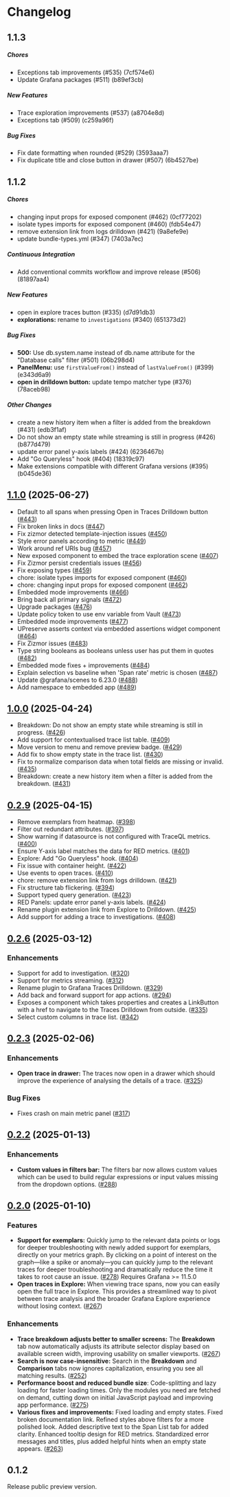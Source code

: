 # Changelog

## 1.1.3

##### Chores

*  Exceptions tab improvements (#535) (7cf574e6)
*  Update Grafana packages (#511) (b89ef3cb)

##### New Features

*  Trace exploration improvements (#537) (a8704e8d)
*  Exceptions tab (#509) (c259a96f)

##### Bug Fixes

*  Fix date formatting when rounded (#529) (3593aaa7)
*  Fix duplicate title and close button in drawer (#507) (6b4527be)


## 1.1.2

##### Chores

*  changing input props for exposed component (#462) (0cf77202)
*  isolate types imports for exposed component (#460) (fdb54e47)
*  remove extension link from logs drilldown (#421) (9a8efe9e)
*  update bundle-types.yml (#347) (7403a7ec)

##### Continuous Integration

*  Add conventional commits workflow and improve release (#506) (81897aa4)

##### New Features

*  open in explore traces button (#335) (d7d91db3)
* **explorations:**  rename to `investigations` (#340) (651373d2)

##### Bug Fixes

* **500:**  Use db.system.name instead of db.name attribute for the "Database calls" filter (#501) (06b298d4)
* **PanelMenu:**  use `firstValueFrom()` instead of `lastValueFrom()` (#399) (e343d6a9)
* **open in drilldown button:**  update tempo matcher type (#376) (78aceb98)

##### Other Changes

*  create a new history item when a filter is added from the breakdown (#431) (edb3f1af)
*  Do not show an empty state while streaming is still in progress (#426) (b877d479)
*  update error panel y-axis labels (#424) (6236467b)
*  Add "Go Queryless" hook (#404) (18319c97)
*  Make extensions compatible with different Grafana versions (#395) (b045de36)


## [1.1.0](https://github.com/grafana/traces-drilldown/compare/v1.0.0...v1.1.0) (2025-06-27)

* Default to all spans when pressing Open in Traces Drilldown button ([#443](https://github.com/grafana/traces-drilldown/pull/443))
* Fix broken links in docs ([#447](https://github.com/grafana/traces-drilldown/pull/447))
* Fix zizmor detected template-injection issues ([#450](https://github.com/grafana/traces-drilldown/pull/450))
* Style error panels according to metric ([#449](https://github.com/grafana/traces-drilldown/pull/449))
* Work around ref URIs bug ([#457](https://github.com/grafana/traces-drilldown/pull/457))
* New exposed component to embed the trace exploration scene ([#407](https://github.com/grafana/traces-drilldown/pull/407))
* Fix Zizmor persist credentials issues ([#456](https://github.com/grafana/traces-drilldown/pull/456))
* Fix exposing types ([#459](https://github.com/grafana/traces-drilldown/pull/459))
* chore: isolate types imports for exposed component ([#460](https://github.com/grafana/traces-drilldown/pull/460))
* chore: changing input props for exposed component ([#462](https://github.com/grafana/traces-drilldown/pull/462))
* Embedded mode improvements ([#466](https://github.com/grafana/traces-drilldown/pull/466))
* Bring back all primary signals ([#472](https://github.com/grafana/traces-drilldown/pull/472))
* Upgrade packages ([#476](https://github.com/grafana/traces-drilldown/pull/476))
* Update policy token to use env variable from Vault ([#473](https://github.com/grafana/traces-drilldown/pull/473))
* Embedded mode improvements ([#477](https://github.com/grafana/traces-drilldown/pull/477))
* UPreserve asserts context via embedded assertions widget component ([#464](https://github.com/grafana/traces-drilldown/pull/464))
* Fix Zizmor issues ([#483](https://github.com/grafana/traces-drilldown/pull/483))
* Type string booleans as booleans unless user has put them in quotes ([#482](https://github.com/grafana/traces-drilldown/pull/482))
* Embedded mode fixes + improvements ([#484](https://github.com/grafana/traces-drilldown/pull/484))
* Explain selection vs baseline when 'Span rate' metric is chosen ([#487](https://github.com/grafana/traces-drilldown/pull/487))
* Update @grafana/scenes to 6.23.0 ([#488](https://github.com/grafana/traces-drilldown/pull/488))
* Add namespace to embedded app ([#489](https://github.com/grafana/traces-drilldown/pull/489))

## [1.0.0](https://github.com/grafana/traces-drilldown/compare/v0.2.9...v1.0.0) (2025-04-24)

* Breakdown: Do not show an empty state while streaming is still in progress. ([#426](https://github.com/grafana/traces-drilldown/pull/426))
* Add support for contextualised trace list table. ([#409](https://github.com/grafana/traces-drilldown/pull/409))
* Move version to menu and remove preview badge. ([#429](https://github.com/grafana/traces-drilldown/pull/429))
* Add fix to show empty state in the trace list. ([#430](https://github.com/grafana/traces-drilldown/pull/430))
* Fix to normalize comparison data when total fields are missing or invalid. ([#435](https://github.com/grafana/traces-drilldown/pull/435))
* Breakdown: create a new history item when a filter is added from the breakdown. ([#431](https://github.com/grafana/traces-drilldown/pull/431))

## [0.2.9](https://github.com/grafana/traces-drilldown/compare/v0.2.8...v0.2.9) (2025-04-15)

* Remove exemplars from heatmap. ([#398](https://github.com/grafana/traces-drilldown/pull/398))
* Filter out redundant attributes. ([#397](https://github.com/grafana/traces-drilldown/pull/397))
* Show warning if datasource is not configured with TraceQL metrics. ([#400](https://github.com/grafana/traces-drilldown/pull/400))
* Ensure Y-axis label matches the data for RED metrics. ([#401](https://github.com/grafana/traces-drilldown/pull/401))
* Explore: Add "Go Queryless" hook. ([#404](https://github.com/grafana/traces-drilldown/pull/404))
* Fix issue with container height. ([#422](https://github.com/grafana/traces-drilldown/pull/422))
* Use events to open traces. ([#410](https://github.com/grafana/traces-drilldown/pull/410))
* chore: remove extension link from logs drilldown. ([#421](https://github.com/grafana/traces-drilldown/pull/421))
* Fix structure tab flickering. ([#394](https://github.com/grafana/traces-drilldown/pull/394))
* Support typed query generation. ([#423](https://github.com/grafana/traces-drilldown/pull/423))
* RED Panels: update error panel y-axis labels. ([#424](https://github.com/grafana/traces-drilldown/pull/424))
* Rename plugin extension link from Explore to Drilldown. ([#425](https://github.com/grafana/traces-drilldown/pull/425))
* Add support for adding a trace to investigations. ([#408](https://github.com/grafana/traces-drilldown/pull/408))

## [0.2.6](https://github.com/grafana/traces-drilldown/compare/v0.2.4...v0.2.6) (2025-03-12)

### Enhancements

* Support for add to investigation. ([#320](https://github.com/grafana/traces-drilldown/pull/320))
* Support for metrics streaming. ([#312](https://github.com/grafana/traces-drilldown/pull/312))
* Rename plugin to Grafana Traces Drilldown. ([#329](https://github.com/grafana/traces-drilldown/pull/329))
* Add back and forward support for app actions. ([#294](https://github.com/grafana/traces-drilldown/pull/294))
* Exposes a component which takes properties and creates a LinkButton with a href to navigate to the Traces Drilldown from outside. ([#335](https://github.com/grafana/traces-drilldown/pull/335))
* Select custom columns in trace list. ([#342](https://github.com/grafana/traces-drilldown/pull/342))

## [0.2.3](https://github.com/grafana/explore-traces/compare/v0.2.2...v0.2.3) (2025-02-06)

### Enhancements

* **Open trace in drawer:** The traces now open in a drawer which should improve the experience of analysing the details of a trace. ([#325](https://github.com/grafana/explore-traces/pull/325))

### Bug Fixes

* Fixes crash on main metric panel ([#317](https://github.com/grafana/explore-traces/pull/317))

## [0.2.2](https://github.com/grafana/explore-traces/compare/v0.2.0...v0.2.2) (2025-01-13)

### Enhancements

* **Custom values in filters bar:** The filters bar now allows custom values which can be used to build regular expressions or input values missing from the dropdown options. ([#288](https://github.com/grafana/explore-traces/pull/252))

## [0.2.0](https://github.com/grafana/explore-traces/compare/v0.1.3...v0.2.0) (2025-01-10)

### Features

* **Support for exemplars:** Quickly jump to the relevant data points or logs for deeper troubleshooting with newly added support for exemplars, directly on your metrics graph. By clicking on a point of interest on the graph—like a spike or anomaly—you can quickly jump to the relevant traces for deeper troubleshooting and dramatically reduce the time it takes to root cause an issue. ([#278](https://github.com/grafana/explore-traces/pull/278)) Requires Grafana >= 11.5.0
* **Open traces in Explore:** When viewing trace spans, now you can easily open the full trace in Explore. This provides a streamlined way to pivot between trace analysis and the broader Grafana Explore experience without losing context. ([#267](https://github.com/grafana/explore-traces/pull/267))

### Enhancements

* **Trace breakdown adjusts better to smaller screens:** The **Breakdown** tab now automatically adjusts its attribute selector display based on available screen width, improving usability on smaller viewports. ([#267](https://github.com/grafana/explore-traces/pull/267))
* **Search is now case-insensitive:** Search in the **Breakdown** and **Comparison** tabs now ignores capitalization, ensuring you see all matching results. ([#252](https://github.com/grafana/explore-traces/pull/252))
* **Performance boost and reduced bundle size**: Code-splitting and lazy loading for faster loading times. Only the modules you need are fetched on demand, cutting down on initial JavaScript payload and improving app performance. ([#275](https://github.com/grafana/explore-traces/pull/275))
* **Various fixes and improvements:** Fixed loading and empty states. Fixed broken documentation link. Refined styles above filters for a more polished look. Added descriptive text to the Span List tab for added clarity. Enhanced tooltip design for RED metrics. Standardized error messages and titles, plus added helpful hints when an empty state appears. ([#263](https://github.com/grafana/explore-traces/pull/263))

## 0.1.2

Release public preview version.

